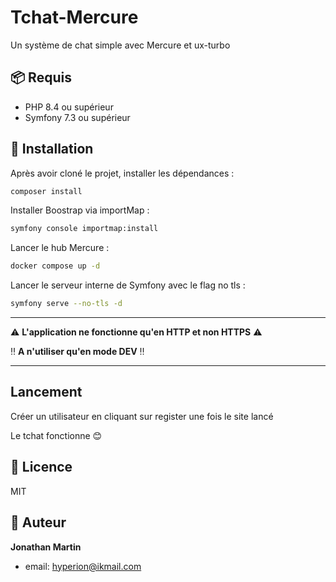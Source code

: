 # Tchat-Mercure

Un système de chat simple avec Mercure et ux-turbo

## 📦 Requis

- PHP 8.4 ou supérieur
- Symfony 7.3 ou supérieur

## 🚀 Installation

Après avoir cloné le projet, installer les dépendances :

```bash
composer install
```

Installer Boostrap via importMap :

```bash
symfony console importmap:install
```

Lancer le hub Mercure :

```bash
docker compose up -d
```

Lancer le serveur interne de Symfony avec le flag no tls :

```bash
symfony serve --no-tls -d
```

---
⚠️ **L'application ne fonctionne qu'en HTTP et non HTTPS** ⚠️

‼️ **A n'utiliser qu'en mode DEV** ‼️

---

## Lancement

Créer un utilisateur en cliquant sur register une fois le site lancé

Le tchat fonctionne 😊

## 📄 Licence

MIT

## 👤 Auteur

**Jonathan Martin**

- email: hyperion@ikmail.com
